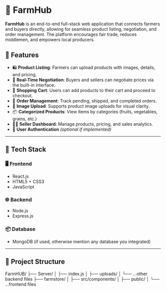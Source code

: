 # 🌾 FarmHub

**FarmHub** is an end-to-end full-stack web application that connects farmers and buyers directly, allowing for seamless product listing, negotiation, and order management. The platform encourages fair trade, reduces middlemen, and empowers local producers.

## 🚀 Features

- 🛍️ **Product Listing**: Farmers can upload products with images, details, and pricing.
- 🔄 **Real-Time Negotiation**: Buyers and sellers can negotiate prices via the built-in interface.
- 🛒 **Shopping Cart**: Users can add products to their cart and proceed to checkout.
- 🧾 **Order Management**: Track pending, shipped, and completed orders.
- 📁 **Image Upload**: Supports product image uploads for visual clarity.
- 📦 **Categorized Products**: View items by categories (fruits, vegetables, grains, etc.)
- 🧑‍🌾 **Seller Dashboard**: Manage products, pricing, and sales analytics.
- 🔐 **User Authentication** *(optional if implemented)*

---

## 🧰 Tech Stack

### 🖥️ Frontend
- React.js
- HTML5 + CSS3
- JavaScript

### 🌐 Backend
- Node.js
- Express.js

### 📦 Database
- MongoDB (if used, otherwise mention any database you integrated)

---

## 📁 Project Structure

FarmHUB/
├── Server/
│ ├── index.js
│ ├── uploads/
│ └── ...other backend files
├── farmstore/
│ ├── src/components/
│ ├── public/
│ └── ...frontend files
